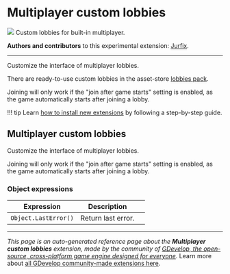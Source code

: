 # Multiplayer custom lobbies

<img src="https://asset-resources.gdevelop.io/public-resources/Icons/Glyphster Pack/Master/SVG/Applications and Programming/a99813f48b4c6bc26cf2a28cb711a75105386ad69408d7e895ff69bb29051e95_Applications and Programming_application_coding_web_page_add.svg" class="extension-icon"></img>
Custom lobbies for built-in multiplayer.

**Authors and contributors** to this experimental extension: [Jurfix](https://gd.games/Jurfix).

---

Customize the interface of multiplayer lobbies.

There are ready-to-use custom lobbies in the asset-store [lobbies pack](https://editor.gdevelop.io/?initial-dialog=asset-store&asset-pack=multiplayer-custom-lobbies-multiplayer-custom-lobbies).

Joining will only work if the "join after game starts" setting is enabled, as the game automatically starts after joining a lobby.

!!! tip
    Learn [how to install new extensions](/gdevelop5/extensions/search) by following a step-by-step guide.



## Multiplayer custom lobbies 

Customize the interface of multiplayer lobbies.

Joining will only work if the "join after game starts" setting is enabled, as the game automatically starts after joining a lobby. 

### Object expressions

| Expression | Description |  |
|-----|-----|-----|
| `Object.LastError()` | Return last error. ||


---

*This page is an auto-generated reference page about the **Multiplayer custom lobbies** extension, made by the community of [GDevelop, the open-source, cross-platform game engine designed for everyone](https://gdevelop.io/).* Learn more about [all GDevelop community-made extensions here](/gdevelop5/extensions).